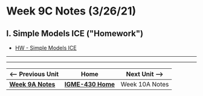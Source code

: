 # Week 9C Notes (3/26/21)

## I. Simple Models ICE ("Homework")

- [HW - Simple Models ICE](../hw-notes/HW-simple-models-HW.md)


<hr><hr>

| <-- Previous Unit | Home | Next Unit -->
| --- | --- | --- 
| [**Week 9A Notes**](9A.md)   |  [**IGME-430 Home**](../README.md) | Week 10A Notes
